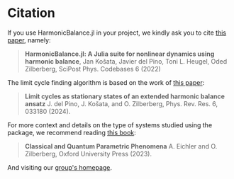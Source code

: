 
# Citation

If you use HarmonicBalance.jl in your project, we kindly ask you to cite [this paper](https://doi.org/10.21468/SciPostPhysCodeb.6), namely:
> 
> **HarmonicBalance.jl: A Julia suite for nonlinear dynamics using harmonic balance**, Jan Košata, Javier del Pino, Toni L. Heugel, Oded Zilberberg, SciPost Phys. Codebases 6 (2022) 
> 

The limit cycle finding algorithm is based on the work of [this paper](https://doi.org/10.1103/PhysRevResearch.6.033180):
> 
> **Limit cycles as stationary states of an extended harmonic balance ansatz** J. del Pino, J. Košata, and O. Zilberberg,  Phys. Rev. Res. 6, 033180 (2024).
> 

For more context and details on the type of systems studied using the package, we recommend reading [this book](https://global.oup.com/academic/product/classical-and-quantum-parametric-phenomena-9780192862709?cc=de&lang=en&):
> 
> **Classical and Quantum Parametric Phenomena** A. Eichler and O. Zilberberg,  Oxford University Press (2023).
> 

And visiting our [group&#39;s homepage](https://www.zilberberg.uni-konstanz.de/home/index.php?id=intro).
